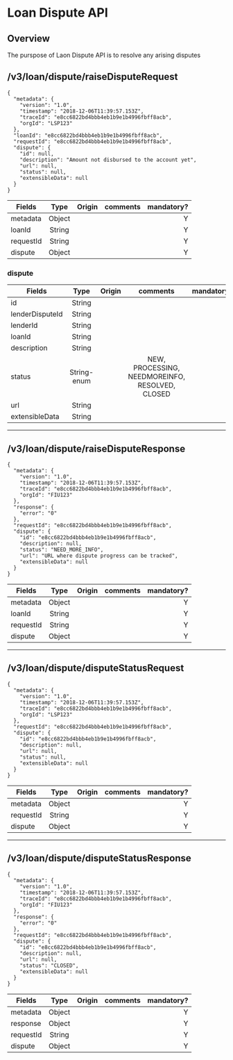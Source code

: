 # Loan Dispute API

## Overview
The purspose of Laon Dispute API is to resolve any arising disputes

## /v3/loan/dispute/raiseDisputeRequest
```
{
  "metadata": {
    "version": "1.0",
    "timestamp": "2018-12-06T11:39:57.153Z",
    "traceId": "e8cc6822bd4bbb4eb1b9e1b4996fbff8acb",
    "orgId": "LSP123"
  },
  "loanId": "e8cc6822bd4bbb4eb1b9e1b4996fbff8acb",
  "requestId": "e8cc6822bd4bbb4eb1b9e1b4996fbff8acb",
  "dispute": {
    "id": null,
    "description": "Amount not disbursed to the account yet",
    "url": null,
    "status": null,
    "extensibleData": null
  }
}
```
|Fields   |Type |Origin|comments|mandatory?|
|---------|:---:|:----:|:------:|---------:|
|metadata |Object|||Y|
|loanId   |String|||Y|
|requestId|String|||Y|
|dispute  |Object|||Y|

### dispute
|Fields         |Type |Origin|comments|mandatory?|
|---------------|:---:|:----:|:------:|---------:|
|id             |String|||Y|
|lenderDisputeId|String|||N|
|lenderId       |String|||Y|
|loanId         |String|||Y|
|description    |String|||Y|
|status         |String-enum||NEW, PROCESSING, NEEDMOREINFO, RESOLVED, CLOSED|Y|
|url            |String|||N|
|extensibleData |String|||N|

---

## /v3/loan/dispute/raiseDisputeResponse
```
{
  "metadata": {
    "version": "1.0",
    "timestamp": "2018-12-06T11:39:57.153Z",
    "traceId": "e8cc6822bd4bbb4eb1b9e1b4996fbff8acb",
    "orgId": "FIU123"
  },
  "response": {
    "error": "0"
  },
  "requestId": "e8cc6822bd4bbb4eb1b9e1b4996fbff8acb",
  "dispute": {
    "id": "e8cc6822bd4bbb4eb1b9e1b4996fbff8acb",
    "description": null,
    "status": "NEED_MORE_INFO",
    "url": "URL where dispute progress can be tracked",
    "extensibleData": null
  }
}
```
|Fields   |Type |Origin|comments|mandatory?|
|---------|:---:|:----:|:------:|---------:|
|metadata |Object|||Y|
|loanId   |String|||Y|
|requestId|String|||Y|
|dispute  |Object|||Y|

---

## /v3/loan/dispute/disputeStatusRequest
```
{
  "metadata": {
    "version": "1.0",
    "timestamp": "2018-12-06T11:39:57.153Z",
    "traceId": "e8cc6822bd4bbb4eb1b9e1b4996fbff8acb",
    "orgId": "LSP123"
  },
  "requestId": "e8cc6822bd4bbb4eb1b9e1b4996fbff8acb",
  "dispute": {
    "id": "e8cc6822bd4bbb4eb1b9e1b4996fbff8acb",
    "description": null,
    "url": null,
    "status": null,
    "extensibleData": null
  }
}
```
|Fields   |Type |Origin|comments|mandatory?|
|---------|:---:|:----:|:------:|---------:|
|metadata |Object|||Y|
|requestId|String|||Y|
|dispute  |Object|||Y|

---

## /v3/loan/dispute/disputeStatusResponse
```
{
  "metadata": {
    "version": "1.0",
    "timestamp": "2018-12-06T11:39:57.153Z",
    "traceId": "e8cc6822bd4bbb4eb1b9e1b4996fbff8acb",
    "orgId": "FIU123"
  },
  "response": {
    "error": "0"
  },
  "requestId": "e8cc6822bd4bbb4eb1b9e1b4996fbff8acb",
  "dispute": {
    "id": "e8cc6822bd4bbb4eb1b9e1b4996fbff8acb",
    "description": null,
    "url": null,
    "status": "CLOSED",
    "extensibleData": null
  }
}
```
|Fields          |Type |Origin|comments|mandatory?|
|---------|:---:|:----:|:------:|---------:|
|metadata |Object|||Y|
|response |Object|||Y|
|requestId|String|||Y|
|dispute  |Object|||Y|